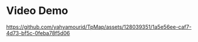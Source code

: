 # Video Demo

https://github.com/yahyamourid/TpMap/assets/128039351/1a5e56ee-caf7-4d73-bf5c-0feba78f5d06

